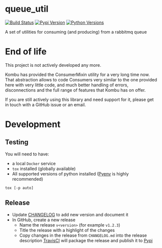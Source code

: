 queue_util
==========
[![Build Status](https://travis-ci.org/EDITD/queue_util.svg?branch=master)](https://travis-ci.org/EDITD/queue_util)
[![Pypi Version](https://img.shields.io/pypi/v/queue_util.svg)](https://pypi.org/project/queue_util/)
[![Python Versions](https://img.shields.io/pypi/pyversions/queue_util.svg)](https://pypi.org/project/queue_util/)

A set of utilities for consuming (and producing) from a rabbitmq queue

# End of life
This project is not actively developed any more.

Kombu has provided the ConsumerMixin utility for a very long time now. That abstraction allows to
code Consumers very similar to the one provided here with very little code, and much better
handling of errors, disconnections and the full range of features that Kombu has on offer.

If you are still actively using this library and need support for it, please get in touch
with a GitHub issue or an email.

# Development
## Testing
You will need to have:
* a local `Docker` service
* `tox` installed (globally available)
* All supported versions of python installed ([Pyenv](https://github.com/pyenv/pyenv) is highly
 recommended)
```
tox [-p auto]
```

## Release
* Update [CHANGELOG](CHANGELOG.md) to add new version and document it
* In GitHub, create a new release
  * Name the release `v<version>` (for example `v1.2.3`)
  * Title the release with a highlight of the changes
  * Copy changes in the release from `CHANGELOG.md` into the release description
 [TravisCI](https://travis-ci.org/EDITD/queue_util) will package the release and publish it to
 [Pypi](https://pypi.org/project/queue_util/)
